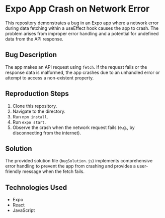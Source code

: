 # Expo App Crash on Network Error

This repository demonstrates a bug in an Expo app where a network error during data fetching within a useEffect hook causes the app to crash.  The problem arises from improper error handling and a potential for undefined data from the API response.

## Bug Description

The app makes an API request using `fetch`.  If the request fails or the response data is malformed, the app crashes due to an unhandled error or attempt to access a non-existent property.

## Reproduction Steps

1. Clone this repository.
2. Navigate to the directory.
3. Run `npm install`.
4. Run `expo start`.
5. Observe the crash when the network request fails (e.g., by disconnecting from the internet). 

## Solution

The provided solution file (`bugSolution.js`) implements comprehensive error handling to prevent the app from crashing and provides a user-friendly message when the fetch fails.

## Technologies Used

- Expo
- React
- JavaScript